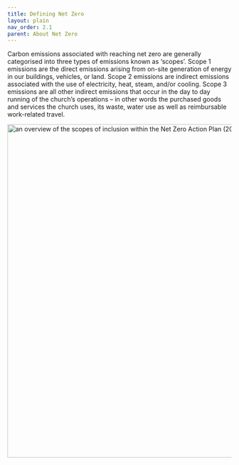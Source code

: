 ```yaml
---
title: Defining Net Zero
layout: plain
nav_order: 2.1
parent: About Net Zero
---
```


Carbon emissions associated with reaching net zero are generally categorised into three types of emissions known as ‘scopes’. Scope 1 emissions are the direct emissions arising from on-site generation of energy in our buildings, vehicles, or land. Scope 2 emissions are indirect emissions associated with the use of electricity, heat, steam, and/or cooling. Scope 3 emissions are all other indirect emissions that occur in the day to day running of the church’s operations – in other words the purchased goods and services the church uses, its waste, water use as well as reimbursable work-related travel. 

<img src='{{ "graphics/net-zero-scopes.jpg" | relative_url }}' alt="an overview of the scopes of inclusion within the Net Zero Action Plan (2023-2030)" title="Net Zero Scopes of Inclusion" width="750px"/>
